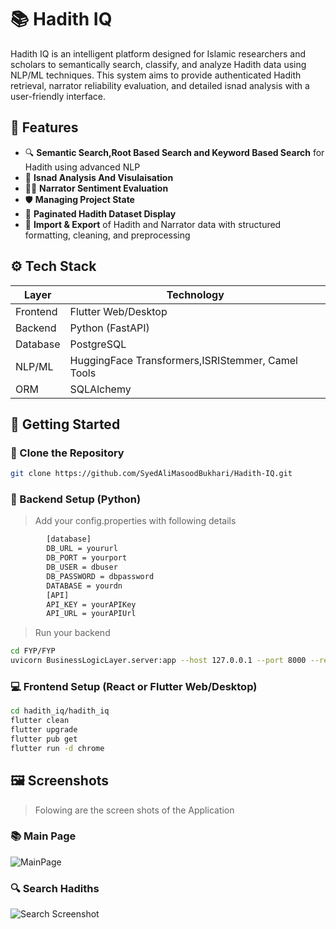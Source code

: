 # 📚 Hadith IQ

Hadith IQ is an intelligent platform designed for Islamic researchers and scholars to semantically search, classify, and analyze Hadith data using NLP/ML techniques. This system aims to provide authenticated Hadith retrieval, narrator reliability evaluation, and detailed isnad analysis with a user-friendly interface.


## 🧠 Features

- 🔍 **Semantic Search,Root Based Search and Keyword Based Search** for Hadith using advanced NLP
- 🧵 **Isnad Analysis And Visulaisation**
- 🧑‍🏫 **Narrator Sentiment Evaluation**
- 🛡️ **Managing Project State** 
- 📁 **Paginated Hadith Dataset Display**
- 🔄 **Import & Export** of Hadith and Narrator data with structured formatting, cleaning, and preprocessing



## ⚙️ Tech Stack

| Layer        | Technology                                        |
|--------------|---------------------------------------------------|
| Frontend     | Flutter Web/Desktop                               |
| Backend      | Python (FastAPI)                                  |
| Database     | PostgreSQL                                        |
| NLP/ML       | HuggingFace Transformers,ISRIStemmer, Camel Tools |
| ORM          | SQLAlchemy                                        |



## 🚀 Getting Started

### 📂 Clone the Repository

```bash
git clone https://github.com/SyedAliMasoodBukhari/Hadith-IQ.git
```

### 🔧 Backend Setup (Python)

> Add your config.properties with following details
```bash
        [database]
        DB_URL = yoururl
        DB_PORT = yourport
        DB_USER = dbuser
        DB_PASSWORD = dbpassword
        DATABASE = yourdn
        [API]
        API_KEY = yourAPIKey
        API_URL = yourAPIUrl
```
> Run your backend

```bash
cd FYP/FYP
uvicorn BusinessLogicLayer.server:app --host 127.0.0.1 --port 8000 --reload
```


### 💻 Frontend Setup (React or Flutter Web/Desktop)

```bash
cd hadith_iq/hadith_iq
flutter clean
flutter upgrade
flutter pub get
flutter run -d chrome
```

## 🖼️ Screenshots

> Folowing are the screen shots of the Application
### 📚 Main Page
![MainPage](Screenshots/hadith_iq(1).png)

### 🔍 Search Hadiths

![Search Screenshot](Screenshots/hadith_iq(11).png)


